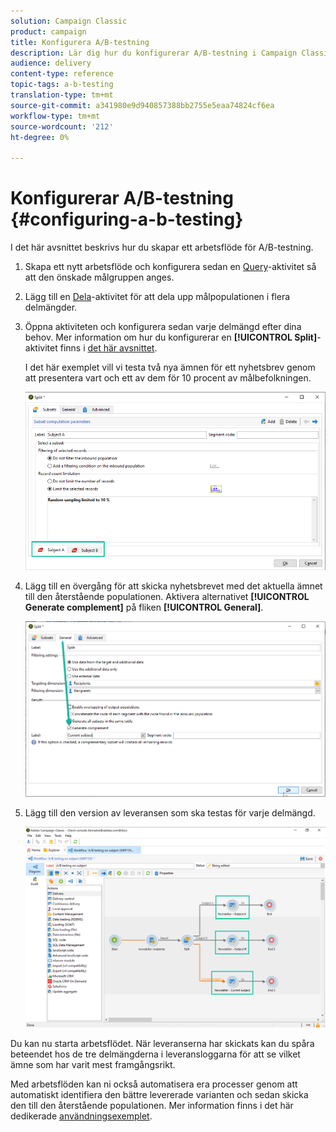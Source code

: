 ```yaml
---
solution: Campaign Classic
product: campaign
title: Konfigurera A/B-testning
description: Lär dig hur du konfigurerar A/B-testning i Campaign Classic.
audience: delivery
content-type: reference
topic-tags: a-b-testing
translation-type: tm+mt
source-git-commit: a341980e9d940857388bb2755e5eaa74824cf6ea
workflow-type: tm+mt
source-wordcount: '212'
ht-degree: 0%

---
```



# Konfigurerar A/B-testning {#configuring-a-b-testing}

I det här avsnittet beskrivs hur du skapar ett arbetsflöde för A/B-testning.

1. Skapa ett nytt arbetsflöde och konfigurera sedan en [Query](../../workflow/using/query.md)-aktivitet så att den önskade målgruppen anges.

1. Lägg till en [Dela](../../workflow/using/split.md)-aktivitet för att dela upp målpopulationen i flera delmängder.

1. Öppna aktiviteten och konfigurera sedan varje delmängd efter dina behov. Mer information om hur du konfigurerar en **[!UICONTROL Split]**-aktivitet finns i [det här avsnittet](../../workflow/using/split.md).

   I det här exemplet vill vi testa två nya ämnen för ett nyhetsbrev genom att presentera vart och ett av dem för 10 procent av målbefolkningen.

   ![](assets/ab-testing-split.png)

1. Lägg till en övergång för att skicka nyhetsbrevet med det aktuella ämnet till den återstående populationen. Aktivera alternativet **[!UICONTROL Generate complement]** på fliken **[!UICONTROL General]**.

   ![](assets/ab-testing-complement.png)

1. Lägg till den version av leveransen som ska testas för varje delmängd.

   ![](assets/ab-testing-delivery.png)

Du kan nu starta arbetsflödet. När leveranserna har skickats kan du spåra beteendet hos de tre delmängderna i leveransloggarna för att se vilket ämne som har varit mest framgångsrikt.

Med arbetsflöden kan ni också automatisera era processer genom att automatiskt identifiera den bättre levererade varianten och sedan skicka den till den återstående populationen. Mer information finns i det här dedikerade [användningsexemplet](../../delivery/using/a-b-testing-use-case.md).
